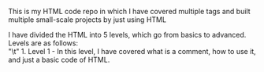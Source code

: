 This is my HTML code repo in which I have covered multiple tags and built multiple small-scale projects by just using HTML <br>

I have divided the HTML into 5 levels, which go from basics to advanced. <br>
Levels are as follows: <br>
	"\t" 1. Level 1 - In this level, I have covered what is a comment, how to use it, and just a basic code of HTML.
